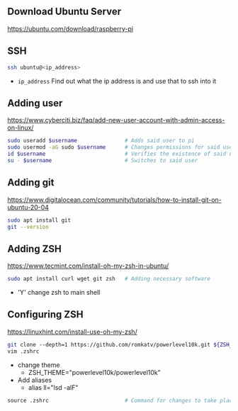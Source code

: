 
## Download Ubuntu Server
https://ubuntu.com/download/raspberry-pi

## SSH
```bash
ssh ubuntu@<ip_address>
```
- `ip_address` Find out what the ip address is and use that to ssh into it


## Adding user
https://www.cyberciti.biz/faq/add-new-user-account-with-admin-access-on-linux/
```bash
sudo useradd $username               # Adds said user to pi
sudo usermod -aG sudo $username      # Changes permissions for said user
id $username                         # Verifies the existence of said user
su - $username                       # Switches to said user
```


## Adding git
https://www.digitalocean.com/community/tutorials/how-to-install-git-on-ubuntu-20-04
```bash
sudo apt install git
git --version
```


## Adding ZSH
https://www.tecmint.com/install-oh-my-zsh-in-ubuntu/
```bash
sudo apt install curl wget git zsh   # Adding necessary software
```
- 'Y' change zsh to main shell

## Configuring ZSH
https://linuxhint.com/install-use-oh-my-zsh/
```bash
git clone --depth=1 https://github.com/romkatv/powerlevel10k.git ${ZSH_CUSTOM:-$HOME/.oh-my-zsh/custom}/themes/powerlevel10k
vim .zshrc
```
- change theme 
	- ZSH_THEME="powerlevel10k/powerlevel10k”
- Add aliases
	- alias ll="lsd -alF"
```bash
source .zshrc                        # Command for changes to take place
```
